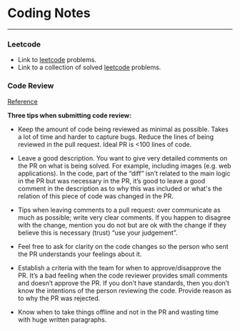 # Coding Notes
_____

### Leetcode

- Link to [leetcode](https://leetcode.com/problemset/all/) problems.
- Link to a collection of solved [leetcode](https://github.com/Tsmith5151/coding-challenges/tree/master/scripts) problems.
  

### Code Review
[Reference](https://www.youtube.com/watch?v=1Ge__2Yx_XQ)

**Three tips when submitting code review:**

- Keep the amount of code being reviewed as minimal as possible. Takes a lot of
  time and harder to  capture bugs. Reduce the lines of being reviewed in the
  pull request. Ideal PR is <100 lines of code. 

- Leave a good description. You want to give very detailed comments on the PR
  on what is being solved.  For example, including images (e.g. web
  applications).
  In the code, part of the “diff” isn’t related to the main logic in the PR but
  was necessary in the PR,  it’s good to leave a good comment in the
  description as to why this was included or what's the relation of this piece
  of code was changed in the PR. 

- Tips when leaving comments to a pull request:
  over communicate as much as possible; write very clear comments. If you
  happen to disagree with the  change, mention you do not but are ok with the
  change if they believe this is necessary (trust) “use your judgement”. 

- Feel free to ask for clarity on the code changes so the person who sent the
  PR understands your  feelings about it. 

- Establish a criteria with the team for when to approve/disapprove the PR.
  It’s a bad feeling when  the code reviewer provides small comments and
  doesn’t approve the PR. If you don’t have standards, then you don’t know the
  intentions of the person reviewing the code. Provide reason as to why the PR
  was rejected. 

- Know when to take things offline and not in the PR and wasting time with huge
  written paragraphs. 
 
 
